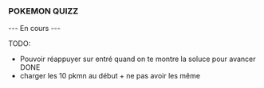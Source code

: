 ### POKEMON QUIZZ

--- En cours ---

TODO:
- Pouvoir réappuyer sur entré quand on te montre la soluce pour avancer DONE
- charger les 10 pkmn au début + ne pas avoir les même
